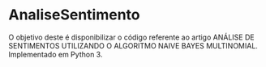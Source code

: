 # AnaliseSentimento
O objetivo deste é disponibilizar o código referente ao artigo ANÁLISE DE SENTIMENTOS UTILIZANDO O ALGORITMO NAIVE BAYES MULTINOMIAL.
Implementado em Python 3.


